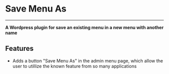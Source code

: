 # Save Menu As
---

**A Wordpress plugin for save an existing menu in a new menu with another name**

## Features
* Adds a button "Save Menu As" in the admin menu page, which allow the user to utillize the known feature from so many applications 